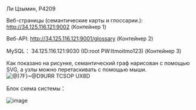 Ли Цзымин, P4209

Веб-страницы (семантические карты и глоссарии.): http://34.125.116.121:9002  (Контейнер 1)

Веб-API: http://34.125.116.121:9001/glossary (Контейнер 2)

MySQL： 34.125.116.121:9030 (ID:root PW:Itmoitmo123)  (Контейнер 3)


Как показано на рисунке, семантический граф нарисован с помощью SVG, а узлы можно перетаскивать с помощью мыши.
![@)7F}~@D9URR TCSOP UX8D](https://github.com/pp7777myku/glossary/assets/62941440/154e6967-282d-4e1d-84ec-1319d0c120b8)


Блок схема системы：

![image](https://github.com/pp7777myku/glossary/assets/62941440/a0fd291b-2498-4684-ac55-598aa810c3d4)

